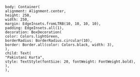     body: Container(
    alignment: Alignment.center,
    height: 250,
    width: 250,
    margin: EdgeInsets.fromLTRB(10, 10, 10, 10),
    padding: EdgeInsets.all(1),
    decoration: BoxDecoration(
    color: Colors.lightGreen,
    borderRadius: BorderRadius.circular(10),
    border: Border.all(color: Colors.black, width: 3),
    ),
    child: Text(
    "Pakistani Kurta",
    style: TextStyle(fontSize: 20, fontWeight: FontWeight.bold),
    ),
    ),